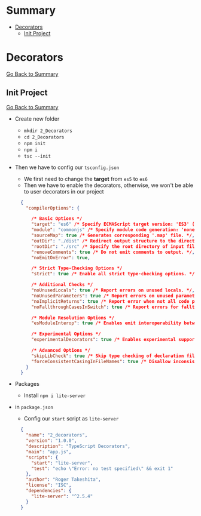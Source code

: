 <h1 id='summary'>Summary</h1>

-   [Decorators](#decorators)
    -   [Init Project](#initproject)

<h1 id='decorators'>Decorators</h1>

[Go Back to Summary](#summary)

<h2 id='initproject'>Init Project</h2>

[Go Back to Summary](#summary)

-   Create new folder

    -   `mkdir 2_Decorators`
    -   `cd 2_Decorators`
    -   `npm init`
    -   `npm i`
    -   `tsc --init`

-   Then we have to config our `tsconfig.json`

    -   We first need to change the **target** from `es5` to `es6`
    -   Then we have to enable the decorators, otherwise, we won't be able to user decorators in our project

    ```JSON
      {
        "compilerOptions": {

          /* Basic Options */
          "target": "es6" /* Specify ECMAScript target version: 'ES3' (default), 'ES5', 'ES2015', 'ES2016', 'ES2017', 'ES2018', 'ES2019', 'ES2020', or 'ESNEXT'. */,
          "module": "commonjs" /* Specify module code generation: 'none', 'commonjs', 'amd', 'system', 'umd', 'es2015', 'es2020', or 'ESNext'. */,
          "sourceMap": true /* Generates corresponding '.map' file. */,
          "outDir": "./dist" /* Redirect output structure to the directory. */,
          "rootDir": "./src" /* Specify the root directory of input files. Use to control the output directory structure with --outDir. */,
          "removeComments": true /* Do not emit comments to output. */,
          "noEmitOnError": true,

          /* Strict Type-Checking Options */
          "strict": true /* Enable all strict type-checking options. */,

          /* Additional Checks */
          "noUnusedLocals": true /* Report errors on unused locals. */,
          "noUnusedParameters": true /* Report errors on unused parameters. */,
          "noImplicitReturns": true /* Report error when not all code paths in function return a value. */,
          "noFallthroughCasesInSwitch": true /* Report errors for fallthrough cases in switch statement. */,

          /* Module Resolution Options */
          "esModuleInterop": true /* Enables emit interoperability between CommonJS and ES Modules via creation of namespace objects for all imports. Implies 'allowSyntheticDefaultImports'. */,

          /* Experimental Options */
          "experimentalDecorators": true /* Enables experimental support for ES7 decorators. */,

          /* Advanced Options */
          "skipLibCheck": true /* Skip type checking of declaration files. */,
          "forceConsistentCasingInFileNames": true /* Disallow inconsistently-cased references to the same file. */
        }
      }
    ```

-   Packages

    -   Install `npm i lite-server`

-   in `package.json`

    -   Config our `start` script as `lite-server`

    ```JSON
      {
        "name": "2_decorators",
        "version": "1.0.0",
        "description": "TypeScript Decorators",
        "main": "app.js",
        "scripts": {
          "start": "lite-server",
          "test": "echo \"Error: no test specified\" && exit 1"
        },
        "author": "Roger Takeshita",
        "license": "ISC",
        "dependencies": {
          "lite-server": "^2.5.4"
        }
      }
    ```
